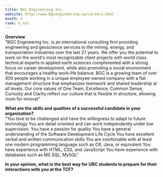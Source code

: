 ```yaml
---
title: BGC Engineering Inc.
website: http://www.bgcengineering.ca/careers.html
booth: X
rank: b_not
---
```

**Overview**  
"BGC Engineering Inc. is an international consulting firm providing engineering and geoscience services to the mining, energy, and transportation industries over the last 27 years. We offer you the potential to work on the world's most recognizable client projects with world class technical experts in applied earth sciences complimented with a strong focus on career development, while also promoting a social environment that encourages a healthy work-life balance. BGC is a growing team of over 400 people working in a unique employee-owned company with a flat management structure that emphasizes teamwork and shared leadership at all levels. Our core values of One Team, Excellence, Common Sense, Curiosity and Clarity reflect our culture that is flexible in structure, allowing room for innovat"
  
**What are the skills and qualities of a successful candidate in your organization?**  
"You love to be challenged and have the willingness to adapt to future technology
You are detail oriented and can work independently under low supervision.
You have a passion for quality
You have a general understanding of the Software Development Life Cycle
You have excellent verbal and written communication skills
You are comfortable with at least one modern programming language such as C#, Java, or equivalent
You have experience with HTML, CSS, and JavaScript
You have experience with databases such as MS SQL, MySQL"
  
**In your opinion, what is the best way for UBC students to prepare for their interactions with you at the TCF?**  

